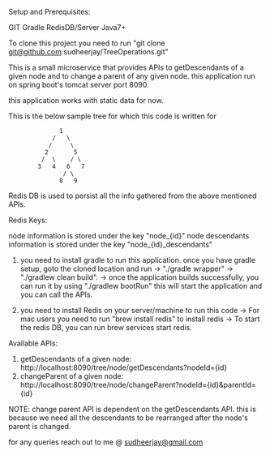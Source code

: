 Setup and Prerequisites:

GIT
Gradle
RedisDB/Server
Java7+

To clone this project you need to run  "git clone git@github.com:sudheerjay/TreeOperations.git"


This is a small microservice that provides APIs to getDescendants of a given node and to change a parent of any given node.
this application run on spring boot's tomcat server port 8090.

this application works with static data for now.


This is the below sample tree for which this code is written for

				  1
				/   \
			   /     \
			  2       5
			 /  \    / \
			3	4   6   7
				   / \
				  8   9

Redis DB is used to persist all the info gathered from the above mentioned APIs.

Redis Keys:

node information is stored under the key "node_{id}"
node descendants information is stored under the key "node_{id}_descendants"

1) you need to install gradle to run this application. once you have gradle setup,
   goto the cloned location and run 
	-> "./gradle wrapper"
	-> "./gradlew clean build".
	-> once the application builds successfully, you can run it by using "./gradlew bootRun"
   	   this will start the application and you can call the APIs.
  
   
2) you need to install Redis on your server/machine to run this code
	-> For mac users you need to run "brew install redis" to install redis
	-> To start the redis DB, you can run brew services start redis.



Available APIs:

1) getDescendants of a given node: http://localhost:8090/tree/node/getDescendants?nodeId={id}
2) changeParent of a given node: http://localhost:8090/tree/node/changeParent?nodeId={id}&parentId={id}


NOTE: change parent API is dependent on the getDescendants API. this is because we need all the descendants to be rearranged after the node's parent is changed.

for any queries reach out to me @ sudheerjay@gmail.com


				  